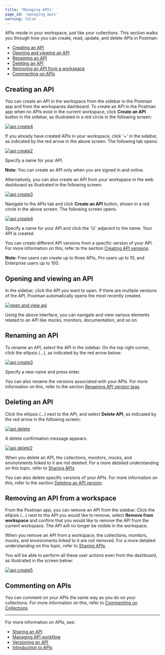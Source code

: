 ```yaml
---
title: 'Managing APIs'
page_id: 'managing_apis'
warning: false
---
```


APIs reside in your workspace, just like your collections. This section walks you through how you can create, read, update, and delete APIs in Postman:

- [Creating an API](#creating-an-api)
- [Opening and viewing an API](#opening-and-viewing-an-API)
- [Renaming an API](#renaming-an-api)
- [Deleting an API](#deleting-an-api)
- [Removing an API from a workspace](#removing-an-api-from-a-workspace)
- [Commenting on APIs](#commenting-on-apis)

## Creating an API

You can create an API in the workspace from the sidebar in the Postman app and from the workspaces dashboard. To create an API in the Postman app when no APIs exist in the current workspace, click **Create an API** button in the sidebar, as illustrated in a red circle in the following screen:

[![api create4](https://s3.amazonaws.com/postman-static-getpostman-com/postman-docs/API-Create4.png)](https://s3.amazonaws.com/postman-static-getpostman-com/postman-docs/API-Create4.png)

If you already have created APIs in your workspace, click '+' in the sidebar, as indicated by the red arrow in the above screen. The following tab opens:

[![api create2](https://s3.amazonaws.com/postman-static-getpostman-com/postman-docs/API-Create1.png)](https://s3.amazonaws.com/postman-static-getpostman-com/postman-docs/API-Create1.png)

Specify a name for your API.

**Note:** You can create an API only when you are signed in and online.

Alternatively, you can also create an API from your workspace in the web dashboard as illustrated in the following screen:

[![api create3](https://s3.amazonaws.com/postman-static-getpostman-com/postman-docs/API-Create3.png)](https://s3.amazonaws.com/postman-static-getpostman-com/postman-docs/API-Create3.png)

Navigate to the APIs tab and click **Create an API** button, shown in a red circle in the above screen. The following screen opens.  

[![api create4](https://s3.amazonaws.com/postman-static-getpostman-com/postman-docs/API-Create4-Dashboard.png)](https://s3.amazonaws.com/postman-static-getpostman-com/postman-docs/API-Create3-Dashboard.png)

Specify a name for your API and click the '&#9745;' adjacent to the name. Your API is created.

You can create different API versions from a specific version of your API. For more information on this, refer to the section [Creating API versions](/docs/postman/design_and_develop_apis/versioning_an_api/).

**Note:** Free users can create up to three APIs, Pro users up to 10, and Enterprise users up to 100.

## Opening and viewing an API

In the sidebar, click the API you want to open. If there are multiple versions of the API, Postman automatically opens the most recently created.

[![open and view api](https://s3.amazonaws.com/postman-static-getpostman-com/postman-docs/API-Open-and-View1.png)](https://s3.amazonaws.com/postman-static-getpostman-com/postman-docs/API-Open-and-View1.png)

Using the above interface, you can navigate and view various elements related to an API like mocks, monitors, documentation, and so on.

## Renaming an API

To rename an API, select the API in the sidebar. On the top right corner, click the ellipsis (...), as indicated by the red arrow below:

[![api create3](https://s3.amazonaws.com/postman-static-getpostman-com/postman-docs/API-Rename1.png)](https://s3.amazonaws.com/postman-static-getpostman-com/postman-docs/API-Rename1.png)

Specify a new name and press enter.

You can also rename the versions associated with your APIs. For more information on this, refer to the section [Renaming API version tags](/docs/postman/design_and_develop_apis/versioning_an_api/).

## Deleting an API

Click the ellipsis (...) next to the API, and select **Delete API**, as indicated by the red arrow in the following screen:

[![api delete](https://s3.amazonaws.com/postman-static-getpostman-com/postman-docs/API-Delete1.png)](https://s3.amazonaws.com/postman-static-getpostman-com/postman-docs/API-Delete1.png)

A delete confirmation message appears:

[![api delete2](https://s3.amazonaws.com/postman-static-getpostman-com/postman-docs/API-Delete2.png)](https://s3.amazonaws.com/postman-static-getpostman-com/postman-docs/API-Delete2.png)

When you delete an API, the collections, monitors, mocks, and environments linked to it are not deleted. For a more detailed understanding on this topic, refer to [Sharing APIs](/docs/postman/design_and_develop_apis/sharing_apis/)

You can also delete specific versions of your APIs. For more information on this, refer to the section [Deleting an API version](/docs/postman/design_and_develop_apis/versioning_an_api/).

## Removing an API from a workspace

From the Postman app, you can remove an API from the sidebar. Click the ellipsis (...) next to the API you would like to remove, select **Remove from workspace** and confirm that you would like to remove the API from the current workspace. The API will no longer be visible in the workspace.

When you remove an API from a workspace, the collections, monitors, mocks, and environments linked to it are not removed. For a more detailed understanding on this topic, refer to [Sharing APIs](/docs/postman/design_and_develop_apis/sharing_apis/).

You will be able to perform all these user actions even from the dashboard, as illustrated in the screen below:

[![api create5](https://s3.amazonaws.com/postman-static-getpostman-com/postman-docs/API-Create5-Dashboard.png)](https://s3.amazonaws.com/postman-static-getpostman-com/postman-docs/API-Create5-Dashboard.png)

## Commenting on APIs

You can comment on your APIs the same way as you do on your collections. For more information on this, refer to [Commenting on Collections](/docs/v6/postman/collections/commenting_on_collections)

---
For more information on APIs, see:

- [Sharing an API](/docs/postman/design_and_develop_apis/sharing_apis/)
- [Managing API workflow](/docs/v6/postman/design_and_develop_apis/the_api_workflow)
- [Versioning an API](/docs/postman/design_and_develop_apis/versioning_an_api/)
- [Introduction to APIs](/docs/v6/postman/design_and_develop_apis/introduction_to_apis)
